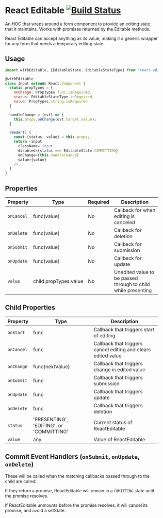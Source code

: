 # React Editable [![Build Status](https://travis-ci.org/dcwither/react-editable-decorator.svg?branch=master)](https://travis-ci.org/dcwither/react-editable-decorator)

An HOC that wraps around a form component to provide an editing state that it maintains. Works with promises returned by the Editable methods.

React Editable can accept anything as its value, making it a generic wrapper for any form that needs a temporary editing state.

## Usage

```js
import withEditable, {EditableState, EditableStateType} from 'react-editable-decorator';

@withEditable
class Input extends React.Component {
  static propTypes = {
    onChange: PropTypes.func.isRequired,
    status: EditableStateType.isRequired,
    value: PropTypes.string.isRequired
  }

  handleChange = (evt) => {
    this.props.onChange(evt.target.value);
  }

  render() {
    const {status, value} = this.props;
    return <input
      className='input'
      disabled={status === EditableState.COMMITTING}
      onChange={this.handleChange}
      value={value}
    />;
  }
}
```

## Properties


Property   | Type                  | Required | Description
-----------|-----------------------|----------|--------------------------------------------------------------
`onCancel` | func(value)           | No       | Callback for when editing is canceled
`onDelete` | func(value)           | No       | Callback for deletion
`onSubmit` | func(value)           | No       | Callback for submission
`onUpdate` | func(value)           | No       | Callback for update
`value`    | child.propTypes.value | No       | Unedited value to be passed through to child while presenting

## Child Properties

Property   | Type                                     | Description
-----------|------------------------------------------|--------------------------------------------------------------
`onStart`  | func                                     | Callback that triggers start of editing
`onCancel` | func                                     | Callback that triggers cancel editing and clears edited value
`onChange` | func(nextValue)                          | Callback that triggers change in edited value
`onSubmit` | func                                     | Callback that triggers submission
`onUpdate` | func                                     | Callback that triggers update
`onDelete` | func                                     | Callback that triggers deletion
`status`   | 'PRESENTING', 'EDITING', or 'COMMITTING' | Current status of ReactEditable
`value`    | any                                      | Value of ReactEditable

## Commit Event Handlers (`onSubmit`, `onUpdate`, `onDelete`)

These will be called when the matching callbacks passed through to the child are called.

If they return a promise, ReactEditable will remain in a `COMITTING` state until the promise resolves.

If ReactEditable unmounts before the promise resolves, it will cancel its promise, and avoid a setState.
